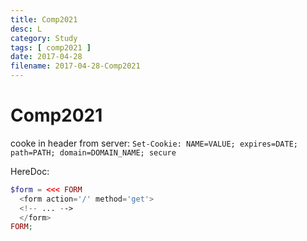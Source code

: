 ```yaml
---
title: Comp2021
desc: L
category: Study
tags: [ comp2021 ]
date: 2017-04-28
filename: 2017-04-28-Comp2021
---
```


# Comp2021

cooke in header from server: 
`Set-Cookie: NAME=VALUE; expires=DATE; path=PATH; domain=DOMAIN_NAME; secure`



HereDoc:

```php
$form = <<< FORM
  <form action='/' method='get'>
  <!-- ... -->
  </form>
FORM;
```


